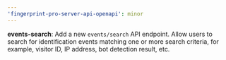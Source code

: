 ```yaml
---
'fingerprint-pro-server-api-openapi': minor
---
```


**events-search**: Add a new `events/search` API endpoint. Allow users to search for identification events matching one or more search criteria, for example, visitor ID, IP address, bot detection result, etc.
